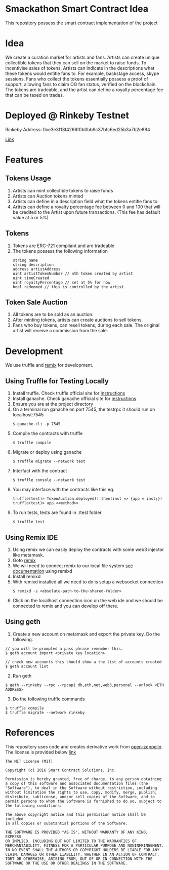 # Smackathon Smart Contract Idea
This repository possess the smart contract implementation of the project

# Idea
We create a curation market for artists and fans. Artists can create unique collectible tokens that they can sell on the market to raise funds. To incentivise sales of tokens, Artists can indicate in the descriptions what these tokens would entitle fans to. For example, backstage access, skype sessions. Fans who collect the tokens essentially possess a proof of support, allowing fans to claim OG fan status, verified on the blockchain. The tokens are tradeable, and the artist can define a royalty percentage fee that can be taxed on trades.  

# Deployed @ Rinkeby Testnet
Rinkeby Address: 0xe3e3f13f4266f0b0bb9c37bfc6ed25b3a7b2e884

[Link](https://rinkeby.etherscan.io/address/0xe3e3f13f4266f0b0bb9c37bfc6ed25b3a7b2e884)

# Features
## Tokens Usage
1. Artists can mint collectible tokens to raise funds
2. Artists can Auction tokens minted
3. Artists can define in a description field what the tokens entitle fans to.
4. Artists can define a royalty percentage fee between 0 and 100 that will be credited to the Artist upon future transactions. (This fee has default value at 5 or 5%)

## Tokens 
1. Tokens are ERC-721 compliant and are tradeable
2. The tokens possess the following information
    ```
    string name
    string description
    address artistAddress
    uint artistTokenNumber // nth token created by artist
    uint timeCreated
    uint royaltyPercentage // set at 5% for now 
    bool redeemed // this is controlled by the artist
	```	

## Token Sale Auction
1. All tokens are to be sold as an auction. 
2. After minting tokens, artists can create auctions to sell tokens.
3. Fans who buy tokens, can resell tokens, during each sale. The original artist will receive a commission from the sale.

# Development
We use truffle and [remix](https://remix.ethereum.org) for development. 

## Using Truffle for Testing Locally
1. Install truffle. Check truffle official site for [instructions](http://truffleframework.com/)
2. Install ganache. Check ganache official site for [instructions](http://truffleframework.com/ganache/)
3. Ensure you are at the project directory 
4. On a terminal run ganache on port 7545, the testrpc it should run on localhost:7545
    ```
    $ ganache-cli -p 7545
    ```
5. Compile the contracts with truffle
    ```
    $ truffle compile
    ```
6. Migrate or deploy using ganache
    ```
    $ truffle migrate --network test 
    ```
7. Interfact with the contract
    ```
    $ truffle console --network test
    ```
8. You may interface with the contracts like this eg.
    ```
    truffle(test)> TokenAuction.deployed().then(inst => {app = inst;})
    truffle(test)> app.<<method>>
    ```
9. To run tests, tests are found in ./test folder
    ```
    $ truffle test
    ```        
## Using Remix IDE
1. Using remix we can easily deploy the contracts with some web3 injector like metamask. 
2. Goto [remix](https://remix.ethereum.org)
3. We will need to connect remix to our local file system [see documentation](https://remix.readthedocs.io/en/latest/tutorial_connect_remix_with_your_filesystem/) using remixd
4. Install remixd
5. With remixd installed all we need to do is setup a websocket connection
    ```
    $ remixd -s <absolute-path-to-the-shared-folder>
    ```
6. Click on the localhost connection icon on the web ide and we should be connected to remix and you can develop off there.        

## Using geth
1. Create a new account on metamask and export the private key. Do the following.
```
// you will be prompted a pass phrase remember this.
$ geth account import <private key location>

// check new accounts this should show a the list of accounts created
$ geth account list 
```

2. Run geth
```
$ geth --rinkeby --rpc --rpcapi db,eth,net,web3,personal --unlock <ETH ADDRESS> 
```

3. Do the following truffle commands
```
$ truffle compile
$ truffle migrate --network rinkeby
```
 
# References
This repository uses code and creates derivative work from [open-zeppelin](https://github.com/OpenZeppelin/openzeppelin-solidity). The license is provided below [link](https://github.com/OpenZeppelin/openzeppelin-solidity/blob/master/LICENSE) 

```
The MIT License (MIT)

Copyright (c) 2016 Smart Contract Solutions, Inc.

Permission is hereby granted, free of charge, to any person obtaining
a copy of this software and associated documentation files (the
"Software"), to deal in the Software without restriction, including
without limitation the rights to use, copy, modify, merge, publish,
distribute, sublicense, and/or sell copies of the Software, and to
permit persons to whom the Software is furnished to do so, subject to
the following conditions:

The above copyright notice and this permission notice shall be included
in all copies or substantial portions of the Software.

THE SOFTWARE IS PROVIDED "AS IS", WITHOUT WARRANTY OF ANY KIND, EXPRESS
OR IMPLIED, INCLUDING BUT NOT LIMITED TO THE WARRANTIES OF
MERCHANTABILITY, FITNESS FOR A PARTICULAR PURPOSE AND NONINFRINGEMENT.
IN NO EVENT SHALL THE AUTHORS OR COPYRIGHT HOLDERS BE LIABLE FOR ANY
CLAIM, DAMAGES OR OTHER LIABILITY, WHETHER IN AN ACTION OF CONTRACT,
TORT OR OTHERWISE, ARISING FROM, OUT OF OR IN CONNECTION WITH THE
SOFTWARE OR THE USE OR OTHER DEALINGS IN THE SOFTWARE.
```
